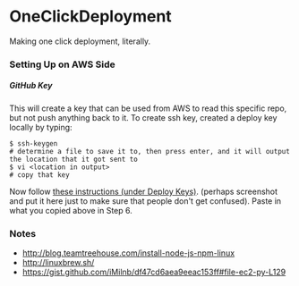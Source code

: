 # OneClickDeployment
Making one click deployment, literally.

### Setting Up on AWS Side

##### GitHub Key

This will create a key that can be used from AWS to read this specific repo, but not push anything back to it.
To create ssh key, created a deploy key locally by typing:
```
$ ssh-keygen
# determine a file to save it to, then press enter, and it will output the location that it got sent to
$ vi <location in output>
# copy that key
```
Now follow [these instructions (under Deploy Keys)](https://developer.github.com/guides/managing-deploy-keys/). (perhaps screenshot and put it here just to make sure that people don't get confused). Paste in what you copied above in Step 6.  

### Notes

* http://blog.teamtreehouse.com/install-node-js-npm-linux
* http://linuxbrew.sh/
* https://gist.github.com/iMilnb/df47cd6aea9eeac153ff#file-ec2-py-L129
